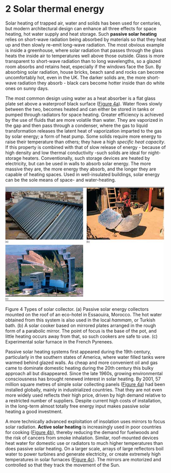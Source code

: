 # 2 Solar thermal energy


Solar heating of trapped air, water and solids has been used for centuries, but modern architectural design can enhance all three effects for space heating, hot water supply and heat storage. Such __passive solar heating__ relies on short-wave radiation being absorbed by materials so that they heat up and then slowly re-emit long-wave radiation. The most obvious example is inside a greenhouse, where solar radiation that passes through the glass heats the inside air to temperatures well above those outside. Glass is more transparent to short-wave radiation than to long wavelengths, so a glazed room absorbs and retains heat, especially if the windows face the Sun. By absorbing solar radiation, house bricks, beach sand and rocks can become uncomfortably hot, even in the UK. The darker solids are, the more short-wave radiation they absorb - black cars become hotter inside than do white ones on sunny days.

The most common design using water as a heat absorber is a flat glass plate set above a waterproof black surface (<a xmlns:str="http://exslt.org/strings" href="">Figure 4a</a>). Water flows slowly between the two, becomes heated and can either be stored in tanks or pumped through radiators for space heating. Greater efficiency is achieved by the use of fluids that are more volatile than water. They are vaporized in the gap and then pass through a condenser, where the gas to liquid transformation releases the latent heat of vaporization imparted to the gas by solar energy; a form of heat pump. Some solids require more energy to raise their temperature than others; they have a high *specific heat capacity*. If this property is combined with that of slow release of energy - because of high density and low thermal conductivity -such solids are ideal for night-storage heaters. Conventionally, such storage devices are heated by electricity, but can be used in walls to absorb solar energy. The more massive they are, the more energy they absorb, and the longer they are capable of heating spaces. Used in well-insulated buildings, solar energy can be the sole means of space- and water-heating.


![Figure 4](images/s278_6_f013hi.jpg)


Figure 4 Types of solar collector. (a) Passive solar energy collectors mounted on the roof of an eco-hotel in Essaouira, Morocco. The hot water obtained from this system is also used in the local *hammam*, or Turkish bath. (b) A solar cooker based on mirrored plates arranged in the rough form of a parabolic mirror. The point of focus is the base of the pot, and little heating occurs away from that, so such cookers are safe to use. (c) Experimental solar furnace in the French Pyrenees.


Passive solar heating systems first appeared during the 19th century, particularly in the southern states of America, where water filled tanks were warmed behind glazed walls. As cheap and more convenient oil and gas came to dominate domestic heating during the 20th century this bulky approach all but disappeared. Since the late 1960s, growing environmental consciousness has brought renewed interest in solar heating. By 2001, 57 million square metres of simple solar collecting panels (<a xmlns:str="http://exslt.org/strings" href="">Figure 4a</a>) had been installed globally, mainly in industrialized countries. That they are not even more widely used reflects their high price, driven by high demand relative to a restricted number of suppliers. Despite current high costs of installation, in the long-term almost totally free energy input makes passive solar heating a good investment.

A more technically advanced exploitation of insolation uses mirrors to focus solar radiation. __Active solar heating__ is increasingly used in poor countries for cooking (<a xmlns:str="http://exslt.org/strings" href="">Figure 4b</a>), thereby reducing the demand for fuelwoods and the risk of cancers from smoke inhalation. Similar, roof-mounted devices heat water for domestic use or radiators to much higher temperatures than does passive solar heating. On a larger scale, arrays of large reflectors boil water to power turbines and generate electricity, or create extremely high temperatures in solar furnaces (<a xmlns:str="http://exslt.org/strings" href="">Figure 4c</a>). The mirrors are motorized and controlled so that they track the movement of the Sun.

